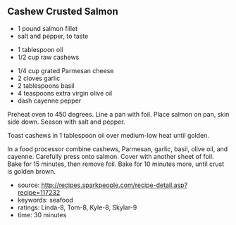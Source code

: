 Cashew Crusted Salmon
---------------------

- 1 pound salmon fillet
- salt and pepper, to taste
<!-- -->
- 1 tablespoon oil
- 1/2 cup raw cashews
<!-- -->
- 1/4 cup grated Parmesan cheese
- 2 cloves garlic
- 2 tablespoons basil
- 4 teaspoons extra virgin olive oil
- dash cayenne pepper

Preheat oven to 450 degrees.  Line a pan with foil.  Place salmon on
pan, skin side down.  Season with salt and pepper.

Toast cashews in 1 tablespoon oil over medium-low heat until golden.

In a food processor combine cashews, Parmesan, garlic, basil, olive
oil, and cayenne.  Carefully press onto salmon.  Cover with another
sheet of foil.  Bake for 15 minutes, then remove foil.  Bake for 10
minutes more, until crust is golden brown.

- source: http://recipes.sparkpeople.com/recipe-detail.asp?recipe=117232
- keywords: seafood
- ratings: Linda-8, Tom-8, Kyle-8, Skylar-9
- time: 30 minutes

